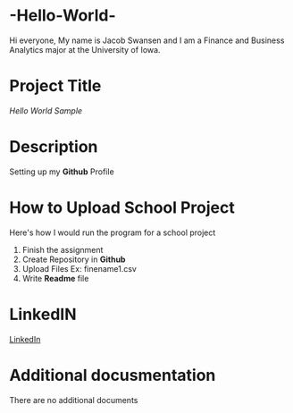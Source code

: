# -Hello-World-

Hi everyone,
My name is Jacob Swansen and I am a Finance and Business Analytics major at the University of Iowa.

# Project Title
*Hello World Sample*

# Description
Setting up my **Github** Profile

# How to Upload School Project
Here's how I would run the program for a school project
1. Finish the assignment
2. Create Repository in **Github**
3. Upload Files Ex: finename1.csv
4. Write **Readme** file

# LinkedIN
[LinkedIn](https://www.linkedin.com/in/jacob-swansen-90555a205/)

# Additional docusmentation
There are no additional documents
